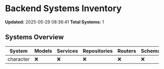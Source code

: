 # Backend Systems Inventory

**Updated:** 2025-05-29 08:36:41
**Total Systems:** 1

## Systems Overview

| System | Models | Services | Repositories | Routers | Schemas | Tests | Files |
|--------|--------|----------|--------------|---------|---------|-------|-------|
| character | ❌ | ❌ | ❌ | ❌ | ❌ | ❌ | 1 |
